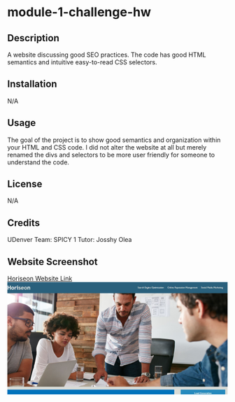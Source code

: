 # module-1-challenge-hw

## Description
A website discussing good SEO practices. The code has good HTML semantics and intuitive easy-to-read CSS selectors. 

## Installation
N/A

## Usage
The goal of the project is to show good semantics and organization within your HTML and CSS code. I did not alter the website at all but merely renamed the divs and selectors to be more user friendly for someone to understand the code.

## License
N/A

## Credits
UDenver Team: SPICY 1
Tutor: Josshy Olea

## Website Screenshot
[Horiseon Website Link](https://nfillip.github.io/module-1-challenge-hw)
![Alt text](website-screenshot.JPG)